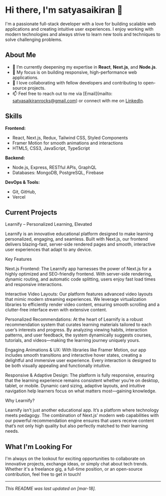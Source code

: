 # Hi there, I'm satyasaikiran 👋

I'm a passionate full-stack developer with a love for building scalable web applications and creating intuitive user experiences. I enjoy working with modern technologies and always strive to learn new tools and techniques to solve challenging problems.

## About Me

- 🌱 I’m currently deepening my expertise in **React**, **Next.js**, and **Node.js**.
- 🎯 My focus is on building responsive, high-performance web applications.
- 💬 I love collaborating with fellow developers and contributing to open-source projects.
- 📫 Feel free to reach out to me via [Email](mailto: satyasaikiranrocks@gmail.com) or connect with me on [LinkedIn](https://www.linkedin.com/in/luke-jr-9051ab1ab?utm_source=share&utm_campaign=share_via&utm_content=profile&utm_medium=android_app).

## Skills

**Frontend:**
- React, Next.js, Redux, Tailwind CSS, Styled Components
- Framer Motion for smooth animations and interactions
- HTML5, CSS3, JavaScript, TypeScript

**Backend:**
- Node.js, Express, RESTful APIs, GraphQL
- Databases: MongoDB, PostgreSQL, Firebase

**DevOps & Tools:**
- Git, GitHub,
- Vercel

## Current Projects

Learnify – Personalized Learning, Elevated

Learnify is an innovative educational platform designed to make learning personalized, engaging, and seamless. Built with Next.js, our frontend delivers blazing-fast, server-side rendered pages and smooth, interactive user experiences that adapt to any device.

Key Features

Next.js Frontend:
The Learnify app harnesses the power of Next.js for a highly optimized and SEO-friendly frontend. With server-side rendering, dynamic routing, and automatic code splitting, users enjoy fast load times and responsive interactions.

Interactive Video Layouts:
Our platform features advanced video layouts that mimic modern streaming experiences. We leverage virtualization libraries to efficiently render video content, ensuring smooth scrolling and a clutter-free interface even with extensive content.

Personalized Recommendations:
At the heart of Learnify is a robust recommendation system that curates learning materials tailored to each user’s interests and progress. By analyzing viewing habits, interaction patterns, and user feedback, the system dynamically suggests courses, tutorials, and videos—making the learning journey uniquely yours.

Engaging Animations & UX:
With libraries like Framer Motion, our app includes smooth transitions and interactive hover states, creating a delightful and immersive user experience. Every interaction is designed to be both visually appealing and functionally intuitive.

Responsive & Adaptive Design:
The platform is fully responsive, ensuring that the learning experience remains consistent whether you’re on desktop, tablet, or mobile. Dynamic card sizing, adaptive layouts, and intuitive navigation help learners focus on what matters most—gaining knowledge.


Why Learnify?

Learnify isn’t just another educational app. It’s a platform where technology meets pedagogy. The combination of Next.js’ modern web capabilities with our powerful recommendation engine ensures that users receive content that’s not only high quality but also perfectly matched to their learning needs.
## What I'm Looking For

I'm always on the lookout for exciting opportunities to collaborate on innovative projects, exchange ideas, or simply chat about tech trends. Whether it's a freelance gig, a full-time position, or an open-source contribution, feel free to get in touch!

---

*This README was last updated on [mar-18].*
